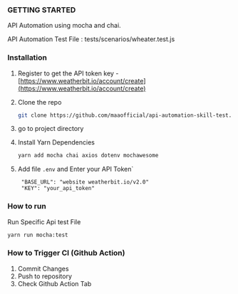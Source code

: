 ### GETTING STARTED
API Automation using mocha and chai.

API Automation Test File : tests/scenarios/wheater.test.js

### Installation
1. Register to get the API token key -  [https://www.weatherbit.io/account/create](https://www.weatherbit.io/account/create)
2. Clone the repo
   ```sh
   git clone https://github.com/maaofficial/api-automation-skill-test.git
   ```
3. go to project directory

4. Install Yarn Dependencies
   ```sh
   yarn add mocha chai axios dotenv mochawesome
   ```
5. Add file `.env` and Enter your API Token`
   ```
    "BASE_URL": "website weatherbit.io/v2.0"
    "KEY": "your_api_token"
   ```

### How to run
Run Specific Api test File

  ```sh
  yarn run mocha:test
  ```


### How to Trigger CI (Github Action)
1. Commit Changes
2. Push to repository
3. Check Github Action Tab
